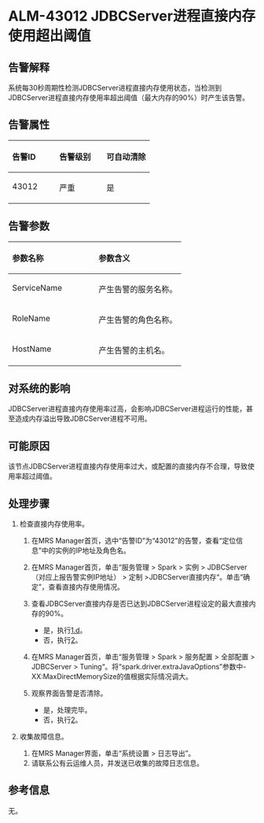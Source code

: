 # ALM-43012 JDBCServer进程直接内存使用超出阈值<a name="ZH-CN_TOPIC_0093195115"></a>

## 告警解释<a name="zh-cn_topic_0087163600_zh-cn_topic_0087039425_section43920869"></a>

系统每30秒周期性检测JDBCServer进程直接内存使用状态，当检测到JDBCServer进程直接内存使用率超出阈值（最大内存的90%）时产生该告警。

## 告警属性<a name="zh-cn_topic_0087163600_zh-cn_topic_0087039425_section59743502"></a>

<a name="zh-cn_topic_0087163600_zh-cn_topic_0087039425_table64843092"></a>
<table><thead align="left"><tr id="zh-cn_topic_0087163600_zh-cn_topic_0087039425_row10409628"><th class="cellrowborder" valign="top" width="33.33333333333333%" id="mcps1.1.4.1.1"><p id="zh-cn_topic_0087163600_zh-cn_topic_0087039425_p37873528"><a name="zh-cn_topic_0087163600_zh-cn_topic_0087039425_p37873528"></a><a name="zh-cn_topic_0087163600_zh-cn_topic_0087039425_p37873528"></a>告警ID</p>
</th>
<th class="cellrowborder" valign="top" width="33.33333333333333%" id="mcps1.1.4.1.2"><p id="zh-cn_topic_0087163600_zh-cn_topic_0087039425_p47856888"><a name="zh-cn_topic_0087163600_zh-cn_topic_0087039425_p47856888"></a><a name="zh-cn_topic_0087163600_zh-cn_topic_0087039425_p47856888"></a>告警级别</p>
</th>
<th class="cellrowborder" valign="top" width="33.33333333333333%" id="mcps1.1.4.1.3"><p id="zh-cn_topic_0087163600_zh-cn_topic_0087039425_p51202692"><a name="zh-cn_topic_0087163600_zh-cn_topic_0087039425_p51202692"></a><a name="zh-cn_topic_0087163600_zh-cn_topic_0087039425_p51202692"></a>可自动清除</p>
</th>
</tr>
</thead>
<tbody><tr id="zh-cn_topic_0087163600_zh-cn_topic_0087039425_row53777413"><td class="cellrowborder" valign="top" width="33.33333333333333%" headers="mcps1.1.4.1.1 "><p id="zh-cn_topic_0087163600_zh-cn_topic_0087039425_p61003235"><a name="zh-cn_topic_0087163600_zh-cn_topic_0087039425_p61003235"></a><a name="zh-cn_topic_0087163600_zh-cn_topic_0087039425_p61003235"></a>43012</p>
</td>
<td class="cellrowborder" valign="top" width="33.33333333333333%" headers="mcps1.1.4.1.2 "><p id="zh-cn_topic_0087163600_zh-cn_topic_0087039425_p42315013"><a name="zh-cn_topic_0087163600_zh-cn_topic_0087039425_p42315013"></a><a name="zh-cn_topic_0087163600_zh-cn_topic_0087039425_p42315013"></a>严重</p>
</td>
<td class="cellrowborder" valign="top" width="33.33333333333333%" headers="mcps1.1.4.1.3 "><p id="zh-cn_topic_0087163600_zh-cn_topic_0087039425_p4964052"><a name="zh-cn_topic_0087163600_zh-cn_topic_0087039425_p4964052"></a><a name="zh-cn_topic_0087163600_zh-cn_topic_0087039425_p4964052"></a>是</p>
</td>
</tr>
</tbody>
</table>

## 告警参数<a name="zh-cn_topic_0087163600_zh-cn_topic_0087039425_section820607"></a>

<a name="zh-cn_topic_0087163600_zh-cn_topic_0087039425_table66543927"></a>
<table><thead align="left"><tr id="zh-cn_topic_0087163600_zh-cn_topic_0087039425_row61284534"><th class="cellrowborder" valign="top" width="50%" id="mcps1.1.3.1.1"><p id="zh-cn_topic_0087163600_zh-cn_topic_0087039425_p65100236"><a name="zh-cn_topic_0087163600_zh-cn_topic_0087039425_p65100236"></a><a name="zh-cn_topic_0087163600_zh-cn_topic_0087039425_p65100236"></a>参数名称</p>
</th>
<th class="cellrowborder" valign="top" width="50%" id="mcps1.1.3.1.2"><p id="zh-cn_topic_0087163600_zh-cn_topic_0087039425_p38627770"><a name="zh-cn_topic_0087163600_zh-cn_topic_0087039425_p38627770"></a><a name="zh-cn_topic_0087163600_zh-cn_topic_0087039425_p38627770"></a>参数含义</p>
</th>
</tr>
</thead>
<tbody><tr id="zh-cn_topic_0087163600_zh-cn_topic_0087039425_row41841705"><td class="cellrowborder" valign="top" width="50%" headers="mcps1.1.3.1.1 "><p id="zh-cn_topic_0087163600_zh-cn_topic_0087039425_p33734977"><a name="zh-cn_topic_0087163600_zh-cn_topic_0087039425_p33734977"></a><a name="zh-cn_topic_0087163600_zh-cn_topic_0087039425_p33734977"></a>ServiceName</p>
</td>
<td class="cellrowborder" valign="top" width="50%" headers="mcps1.1.3.1.2 "><p id="zh-cn_topic_0087163600_zh-cn_topic_0087039425_p48178601"><a name="zh-cn_topic_0087163600_zh-cn_topic_0087039425_p48178601"></a><a name="zh-cn_topic_0087163600_zh-cn_topic_0087039425_p48178601"></a>产生告警的服务名称。</p>
</td>
</tr>
<tr id="zh-cn_topic_0087163600_zh-cn_topic_0087039425_row30954226"><td class="cellrowborder" valign="top" width="50%" headers="mcps1.1.3.1.1 "><p id="zh-cn_topic_0087163600_zh-cn_topic_0087039425_p24264406"><a name="zh-cn_topic_0087163600_zh-cn_topic_0087039425_p24264406"></a><a name="zh-cn_topic_0087163600_zh-cn_topic_0087039425_p24264406"></a>RoleName</p>
</td>
<td class="cellrowborder" valign="top" width="50%" headers="mcps1.1.3.1.2 "><p id="zh-cn_topic_0087163600_zh-cn_topic_0087039425_p19259870"><a name="zh-cn_topic_0087163600_zh-cn_topic_0087039425_p19259870"></a><a name="zh-cn_topic_0087163600_zh-cn_topic_0087039425_p19259870"></a>产生告警的角色名称。</p>
</td>
</tr>
<tr id="zh-cn_topic_0087163600_zh-cn_topic_0087039425_row39121107"><td class="cellrowborder" valign="top" width="50%" headers="mcps1.1.3.1.1 "><p id="zh-cn_topic_0087163600_zh-cn_topic_0087039425_p14693133"><a name="zh-cn_topic_0087163600_zh-cn_topic_0087039425_p14693133"></a><a name="zh-cn_topic_0087163600_zh-cn_topic_0087039425_p14693133"></a>HostName</p>
</td>
<td class="cellrowborder" valign="top" width="50%" headers="mcps1.1.3.1.2 "><p id="zh-cn_topic_0087163600_zh-cn_topic_0087039425_p49293152"><a name="zh-cn_topic_0087163600_zh-cn_topic_0087039425_p49293152"></a><a name="zh-cn_topic_0087163600_zh-cn_topic_0087039425_p49293152"></a>产生告警的主机名。</p>
</td>
</tr>
</tbody>
</table>

## 对系统的影响<a name="zh-cn_topic_0087163600_zh-cn_topic_0087039425_section7385465"></a>

JDBCServer进程直接内存使用率过高，会影响JDBCServer进程运行的性能，甚至造成内存溢出导致JDBCServer进程不可用。

## 可能原因<a name="zh-cn_topic_0087163600_zh-cn_topic_0087039425_section66469189"></a>

该节点JDBCServer进程直接内存使用率过大，或配置的直接内存不合理，导致使用率超过阈值。

## 处理步骤<a name="zh-cn_topic_0087163600_zh-cn_topic_0087039425_section61351797"></a>

1.  检查直接内存使用率。
    1.  在MRS Manager首页，选中“告警ID”为“43012”的告警，查看“定位信息”中的实例的IP地址及角色名。
    2.  在MRS Manager首页，单击“服务管理 \> Spark \> 实例 \> JDBCServer（对应上报告警实例IP地址） \> 定制 \>JDBCServer直接内存“。单击“确定”，查看直接内存使用情况。
    3.  查看JDBCServer直接内存是否已达到JDBCServer进程设定的最大直接内存的90%。
        -   是，执行[1.d](#zh-cn_topic_0087163600_li1011493181634)。
        -   否，执行[2](#zh-cn_topic_0087163600_li40881691175629)。

    4.  <a name="zh-cn_topic_0087163600_li1011493181634"></a>在MRS Manager首页，单击“服务管理 \> Spark \> 服务配置 \> 全部配置 \> JDBCServer \> Tuning“。将“spark.driver.extraJavaOptions”参数中-XX:MaxDirectMemorySize的值根据实际情况调大。
    5.  观察界面告警是否清除。
        -   是，处理完毕。
        -   否，执行[2](#zh-cn_topic_0087163600_li40881691175629)。


2.  <a name="zh-cn_topic_0087163600_li40881691175629"></a>收集故障信息。
    1.  在MRS Manager界面，单击“系统设置 \> 日志导出”。
    2.  请联系公有云运维人员，并发送已收集的故障日志信息。


## 参考信息<a name="zh-cn_topic_0087163600_zh-cn_topic_0087039425_section15295265"></a>

无。

